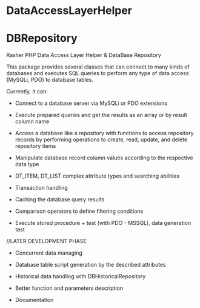 # DataAccessLayerHelper
# DBRepository

Rasher PHP Data Access Layer Helper & DataBase Repository

This package provides several classes that can connect to many kinds of databases and executes SQL queries to perform any type of data access (MySQLi, PDO) to database tables.

Currently, it can:

- Connect to a database server via MySQLi or PDO extensions

- Execute prepared queries and get the results as an array or by result column name

- Access a database like a repository with functions to access repository records by performing operations to create, read, update, and delete repository items

- Manipulate database record column values according to the respective data type

- DT_ITEM, DT_LIST complex attribute types and searching abilities

- Transaction handling

- Caching the database query results

- Comparison operators to define filtering conditions

- Execute stored procedure + test (with PDO - MSSQL), data generation test

//LATER DEVELOPMENT PHASE
- Concurrent data managing
- Database table script generation by the described attributes
- Historical data handling with DBHistoricalRepository

- Better function and parameters description
- Documentation